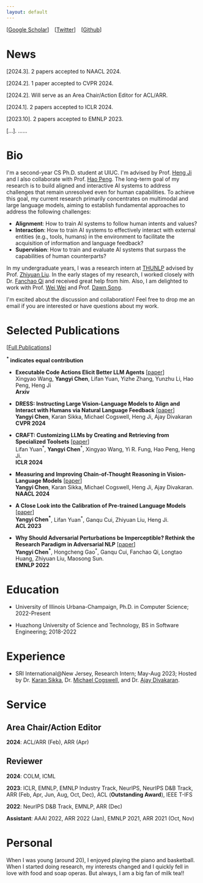 ```yaml
---
layout: default
---
```


[[Google Scholar](https://scholar.google.com/citations?hl=en&user=5e9tBtQAAAAJ&view_op=list_works&gmla=AJsN-F6ieV5-6P_WzCdbvRYvxWSI33-VELtb0CU6B5dRbXHRE5PhOLn2bmG_5XkhAUdOEgKxiZd864yv2IVcuooJbWq6x7N7lL1nm_vxeK_QPHLncFhdjSA)]&emsp;[[Twitter](https://twitter.com/YangyiChen6666)]&emsp;[[Github](https://github.com/Yangyi-Chen)]



<!-- google-site-verification: google839c7dfb26c92343.html [2023.8]. 1 paper accepted to TACL.

[2023.7]. Receive the outstanding reviewer award for ACL 2023.

[2023.5]. Start my summer internship at SRI International (NJ). [2023.5]. 4 papers accepted to ACL 2023 (3 findings).-->
# News
[2024.3]. 2 papers accepted to NAACL 2024.

[2024.2]. 1 paper accepted to CVPR 2024.

[2024.2]. Will serve as an Area Chair/Action Editor for ACL/ARR.

[2024.1]. 2 papers accepted to ICLR 2024.

[2023.10]. 2 papers accepted to EMNLP 2023.

[...]. ......



# Bio
I'm a second-year CS Ph.D. student at UIUC. I'm advised by Prof. [Heng Ji](http://blender.cs.illinois.edu/hengji.html) and I also collaborate with Prof. [Hao Peng](https://haopeng-nlp.github.io/).
The long-term goal of my research is to build aligned and interactive AI systems to address challenges that remain unresolved even for human capabilities. To achieve this goal, my current research primarily concentrates on multimodal and large language models, aiming to establish fundamental approaches to address the following challenges:
- **Alignment**: How to train AI systems to follow human intents and values?
- **Interaction**: How to train AI systems to effectively interact with external entities (e.g., tools, humans) in the environment to facilitate the acquisition of information and language feedback?
- **Supervision**: How to train and evaluate AI systems that surpass the capabilities of human counterparts?





In my undergraduate years, I was a research intern at [THUNLP](https://nlp.csai.tsinghua.edu.cn) advised by Prof. [Zhiyuan Liu](http://nlp.csai.tsinghua.edu.cn/~lzy/). In the early stages of my research, I worked closely with Dr. [Fanchao Qi](https://fanchao-qi.github.io/) and received great help from him. Also, I am delighted to work with Prof. [Wei Wei](https://www.eric-weiwei.com) and Prof. [Dawn Song](https://people.eecs.berkeley.edu/~dawnsong/). 



I'm excited about the discussion and collaboration! Feel free to drop me an email if you are interested or have questions about my work.



# Selected Publications 
[[Full Publications](./publications.html)] 

**<sup>\*</sup>  indicates equal contribution**

- **Executable Code Actions Elicit Better LLM Agents** [[paper](https://arxiv.org/abs/2402.01030)] <br/> Xingyao Wang, **Yangyi Chen**, Lifan Yuan, Yizhe Zhang, Yunzhu Li, Hao Peng, Heng Ji <br/> **Arxiv**

- **DRESS: Instructing Large Vision-Language Models to Align and Interact with Humans via Natural Language Feedback** [[paper](http://arxiv.org/abs/2311.10081)] <br/> **Yangyi Chen**, Karan Sikka, Michael Cogswell, Heng Ji, Ajay Divakaran <br/> **CVPR 2024**

- **CRAFT: Customizing LLMs by Creating and Retrieving from Specialized Toolsets** [[paper](https://arxiv.org/abs/2309.17428)] <br/> Lifan Yuan<sup>\*</sup>, **Yangyi Chen**<sup>\*</sup>, Xingyao Wang, Yi R. Fung, Hao Peng, Heng Ji. <br/> **ICLR 2024**

- **Measuring and Improving Chain-of-Thought Reasoning in Vision-Language Models** [[paper](https://arxiv.org/abs/2309.04461)] <br/> **Yangyi Chen**, Karan Sikka, Michael Cogswell, Heng Ji, Ajay Divakaran. <br/> **NAACL 2024**

- **A Close Look into the Calibration of Pre-trained Language Models** [[paper](https://arxiv.org/abs/2211.00151)] <br/> **Yangyi Chen<sup>\*</sup>**, Lifan Yuan<sup>\*</sup>, Ganqu Cui, Zhiyuan Liu, Heng Ji. <br/> **ACL 2023** 

- **Why Should Adversarial Perturbations be Imperceptible? Rethink the Research Paradigm in Adversarial NLP** [[paper](https://arxiv.org/abs/2210.10683)] <br/> **Yangyi Chen<sup>\*</sup>**, Hongcheng Gao<sup>\*</sup>, Ganqu Cui, Fanchao Qi, Longtao Huang, Zhiyuan Liu, Maosong Sun.  <br/> **EMNLP 2022**





# Education
- University of Illinois Urbana-Champaign, Ph.D. in Computer Science; 2022-Present

- Huazhong University of Science and Technology, BS in Software Engineering;    2018-2022

# Experience
- SRI International@New Jersey, Research Intern; May-Aug 2023; Hosted by Dr. [Karan Sikka](https://www.ksikka.com/), Dr. [Michael Cogswell](http://mcogswell.io/), and Dr. [Ajay Divakaran](https://www.sri.com/bios/ajay-divakaran/).

# Service
## Area Chair/Action Editor
**2024**: ACL/ARR (Feb), ARR (Apr)

## Reviewer
**2024**: COLM, ICML

**2023**: ICLR, EMNLP, EMNLP Industry Track, NeurIPS, NeurIPS D&B Track, ARR (Feb, Apr, Jun, Aug, Oct, Dec), ACL (**Outstanding Award**), IEEE T-IFS 

**2022**: NeurIPS D&B Track, EMNLP, ARR (Dec)

**Assistant**: AAAI 2022, ARR 2022 (Jan), EMNLP 2021, ARR 2021 (Oct, Nov) 
<!-- **Reviewer**: NeurIPS 2023, ARR 2023 (Feb, Apr), ACL 2023, IEEE T-IFS, NeurIPS 2022, EMNLP 2022, ARR 2022 (Dec) My research goal is to develop general-purpose models that can follow human instructions to solve tasks in a zero- or few-shot manner. I identify two important directions towards this goal and focus my research on (1) How to effectively acquire knowledge from web-scale data? (2) How to elicit the knowledge stored in pre-trained models to perform downstream tasks? 2 papers accepted to EMNLP 2022.[2022.9]. 2 papers accepted to NeurIPS 2022 (1 Spotlight).[2022.8]. Start my PhD journey at UIUC!![2022.4]. 1 paper accepted to NAACL 2022 (findings).[2021.8]. 3 papers accepted to EMNLP 2021. [2021.5]. 2 papers accepted to ACL 2021 (1 findings).I work on multimodal and large language models, basically focusing on three high-level topics: - **Fundamental development**: How to effectively develop general-purpose pre-trained models that possess strong fundamental capabilities (e.g., reasoning)?- **Exploring and exploiting their extensive potential**: How to fully leverage the capabilities of models to address real-world challenges?- **In-depth analysis**: How to systematically evaluate and interpret the behaviors of models? -->



# Personal
When I was young (around 20), I enjoyed playing the piano and basketball. When I started doing research, my interests changed and I quickly fell in love with food and soap operas. But always, I am a big fan of milk tea!! 


<!-- I enjoy playing the piano and basketball in my free time. Recently, I've been enjoying suspense/thriller movies. Finally, I've always been a big fan of milk tea!!! -->


 
